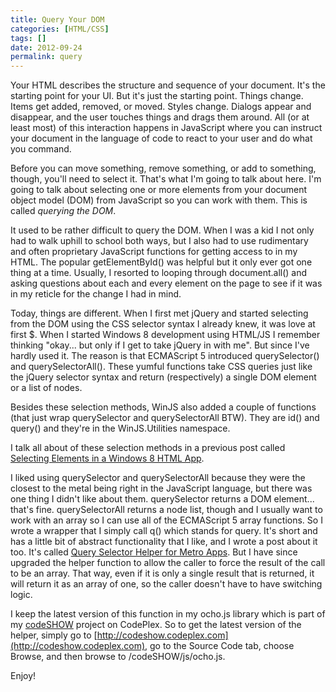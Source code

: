 ```yaml
---
title: Query Your DOM
categories: [HTML/CSS]
tags: []
date: 2012-09-24
permalink: query
---
```


Your HTML describes the structure and sequence of your document. It&#39;s the starting point for your UI. But it&#39;s just the starting point. Things change. Items get added, removed, or moved. Styles change. Dialogs appear and disappear, and the user touches things and drags them around. All (or at least most) of this interaction happens in JavaScript where you can instruct your document in the language of code to react to your user and do what you command.

Before you can move something, remove something, or add to something, though, you&#39;ll need to select it. That&#39;s what I&#39;m going to talk about here. I&#39;m going to talk about selecting one or more elements from your document object model (DOM) from JavaScript so you can work with them. This is called _querying the DOM_.

It used to be rather difficult to query the DOM. When I was a kid I not only had to walk uphill to school both ways, but I also had to use rudimentary and often proprietary JavaScript functions for getting access to in my HTML. The popular getElementById() was helpful but it only ever got one thing at a time. Usually, I resorted to looping through document.all() and asking questions about each and every element on the page to see if it was in my reticle for the change I had in mind.

Today, things are different. When I first met jQuery and started selecting from the DOM using the CSS selector syntax I already knew, it was love at first $. When I started Windows 8 development using HTML/JS I remember thinking "okay... but only if I get to take jQuery in with me". But since I&#39;ve hardly used it. The reason is that ECMAScript 5 introduced querySelector() and querySelectorAll(). These yumful functions take CSS queries just like the jQuery selector syntax and return (respectively) a single DOM element or a list of nodes.

Besides these selection methods, WinJS also added a couple of functions (that just wrap querySelector and querySelectorAll BTW). They are id() and query() and they&#39;re in the WinJS.Utilities namespace.

I talk all about of these selection methods in a previous post called [Selecting Elements in a Windows 8 HTML App](/post/2012/03/15/Selecting-Elements-in-a-Windows-8-HTML-App.aspx).

I liked using querySelector and querySelectorAll because they were the closest to the metal being right in the JavaScript language, but there was one thing I didn&#39;t like about them. querySelector returns a DOM element... that&#39;s fine. querySelectorAll returns a node list, though and I usually want to work with an array so I can use all of the ECMAScript 5 array functions. So I wrote a wrapper that I simply call q() which stands for query. It&#39;s short and has a little bit of abstract functionality that I like, and I wrote a post about it too. It&#39;s called [Query Selector Helper for Metro Apps](/q). But I have since upgraded the helper function to allow the caller to force the result of the call to be an array. That way, even if it is only a single result that is returned, it will return it as an array of one, so the caller doesn&#39;t have to have switching logic.

I keep the latest version of this function in my ocho.js library which is part of my [codeSHOW](http://codeshow.codeplex.com/) project on CodePlex. So to get the latest version of the helper, simply go to [http://codeshow.codeplex.com](http://codeshow.codeplex.com), go to the Source Code tab, choose Browse, and then browse to /codeSHOW/js/ocho.js.

Enjoy!